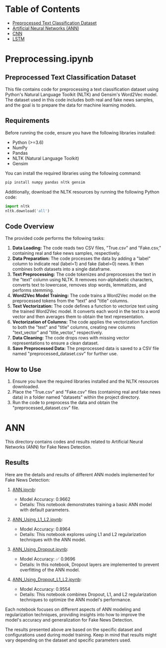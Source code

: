 # Table of Contents

- [Preprocessed Text Classification Dataset](https://github.com/hosseindamavandi/Fake-News-Detection/tree/main/Note-Books#preprocessingipynb)
- [Artificial Neural Networks (ANN)](https://github.com/hosseindamavandi/Fake-News-Detection/tree/main/Note-Books#ann)
- [CNN](#)
- [LSTM](#)


# Preprocessing.ipynb
## Preprocessed Text Classification Dataset

This file contains code for preprocessing a text classification dataset using Python's Natural Language Toolkit (NLTK) and Gensim's Word2Vec model. The dataset used in this code includes both real and fake news samples, and the goal is to prepare the data for machine learning models.

## Requirements

Before running the code, ensure you have the following libraries installed:

- Python (>=3.6)
- NumPy
- Pandas
- NLTK (Natural Language Toolkit)
- Gensim

You can install the required libraries using the following command:

```python
pip install numpy pandas nltk gensim
```

Additionally, download the NLTK resources by running the following Python code:

```python
import nltk
nltk.download('all')
```

## Code Overview
The provided code performs the following tasks:

1. **Data Loading:** The code reads two CSV files, "True.csv" and "Fake.csv," containing real and fake news samples, respectively.
2. **Data Preparation:** The code processes the data by adding a "label" column to indicate real (label=1) and fake (label=0) news. It then combines both datasets into a single dataframe.
3. **Text Preprocessing:** The code tokenizes and preprocesses the text in the "text" column using NLTK. It removes non-alphabetic characters, converts text to lowercase, removes stop words, lemmatizes, and performs stemming.
4. **Word2Vec Model Training:** The code trains a Word2Vec model on the preprocessed tokens from the "text" and "title" columns.
5. **Text Vectorization:** The code defines a function to vectorize text using the trained Word2Vec model. It converts each word in the text to a word vector and then averages them to obtain the text representation.
6. **Vectorization of Columns:** The code applies the vectorization function to both the "text" and "title" columns, creating new columns "text_vector" and "title_vector," respectively.
7. **Data Cleaning:** The code drops rows with missing vector representations to ensure a clean dataset.
8. **Save Preprocessed Data:** The preprocessed data is saved to a CSV file named "preprocessed_dataset.csv" for further use.

## How to Use
1. Ensure you have the required libraries installed and the NLTK resources downloaded.
2. Place the "True.csv" and "Fake.csv" files (containing real and fake news data) in a folder named "datasets" within the project directory.
3. Run the code to preprocess the data and obtain the "preprocessed_dataset.csv" file.


# ANN

This directory contains codes and results related to Artificial Neural Networks (ANN) for Fake News Detection.

## Results

Here are the details and results of different ANN models implemented for Fake News Detection:

1. [ANN.ipynb](https://github.com/hosseindamavandi/Fake-News-Detection/blob/main/Note-Books/ANN/ANN.ipynb):
   - Model Accuracy: 0.9662
   - Details: This notebook demonstrates training a basic ANN model with default parameters.

2. [ANN_Using_L1_L2.ipynb](https://github.com/hosseindamavandi/Fake-News-Detection/blob/main/Note-Books/ANN/ANN_Using_L1_L2.ipynb):
   - Model Accuracy: 0.8964
   - Details: This notebook explores using L1 and L2 regularization techniques with the ANN model.

3. [ANN_Using_Dropout.ipynb](https://github.com/hosseindamavandi/Fake-News-Detection/blob/main/Note-Books/ANN/ANN_Using_Dropout.ipynb):
   - Model Accuracy: :white_check_mark: 0.9696
   - Details: In this notebook, Dropout layers are implemented to prevent overfitting of the ANN model.

4. [ANN_Using_Dropout_L1_L2.ipynb](https://github.com/hosseindamavandi/Fake-News-Detection/blob/main/Note-Books/ANN/ANN_Using_Dropout_L1_L2.ipynb):
   - Model Accuracy: 0.9554
   - Details: This notebook combines Dropout, L1, and L2 regularization techniques to optimize the ANN model's performance.

Each notebook focuses on different aspects of ANN modeling and regularization techniques, providing insights into how to improve the model's accuracy and generalization for Fake News Detection.

The results presented above are based on the specific dataset and configurations used during model training. Keep in mind that results might vary depending on the dataset and specific parameters used.
